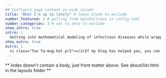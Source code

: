 ```yaml
---
## Configure page content in wide column
title: "What I'm up to lately" # leave blank to exclude
number_featured: 1 # pulling from mainSections in config.toml
number_categories: 3 # set to zero to exclude
show_intro: true
intro: |
  Getting into mathematical modeling of infectious diseases while wrapping up my PhD.
show_outro: true
outro: |
  <i class="fas fa-mug-hot pr2"></i>If my blog has helped you, you can [buy me a coffee](https://ko-fi.com/)!
---
```


** index doesn't contain a body, just front matter above.
See about/list.html in the layouts folder **
